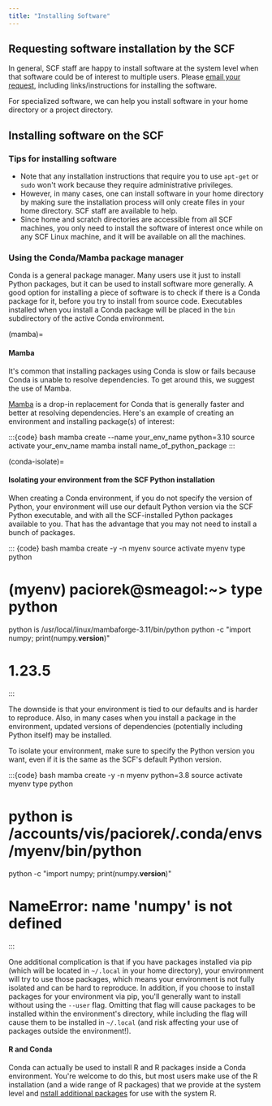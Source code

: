```yaml
---
title: "Installing Software"
---
```

## Requesting software installation by the SCF

In general, SCF staff are happy to install software at the system level
when that software could be of interest to multiple users. Please [email
your request](mailto:consult@stat.berkeley.edu), including
links/instructions for installing the software.

For specialized software, we can help you install software in your home
directory or a project directory.

## Installing software on the SCF

### Tips for installing software

- Note that any installation instructions that require you to use
  `apt-get` or `sudo` won't work because they require administrative
  privileges.
- However, in many cases, one can install software in your home
  directory by making sure the installation process will only create
  files in your home directory. SCF staff are available to help.
- Since home and scratch directories are accessible from all SCF
  machines, you only need to install the software of interest once while
  on any SCF Linux machine, and it will be available on all the
  machines.

### Using the Conda/Mamba package manager

Conda is a general package manager. Many users use it just to install
Python packages, but it can be used to install software more generally.
A good option for installing a piece of software is to check if there is
a Conda package for it, before you try to install from source code.
Executables installed when you install a Conda package will be placed in
the `bin` subdirectory of the active Conda environment.

(mamba)=
#### Mamba

It's common that installing packages using Conda is slow or fails
because Conda is unable to resolve dependencies. To get around this, we
suggest the use of Mamba.

[Mamba](https://mamba.readthedocs.io/en/latest/) is a drop-in
replacement for Conda that is generally faster and better at resolving
dependencies. Here's an example of creating an environment and
installing package(s) of interest:

:::{code} bash
mamba create --name your_env_name python=3.10
source activate your_env_name
mamba install name_of_python_package
:::

(conda-isolate)=
#### Isolating your environment from the SCF Python installation

When creating a Conda environment, if you do not specify the version of
Python, your environment will use our default Python version via the SCF
Python executable, and with all the SCF-installed Python packages
available to you. That has the advantage that you may not need to
install a bunch of packages. 

::: {code} bash
mamba create -y -n myenv
source activate myenv
type python
# (myenv) paciorek@smeagol:~> type python
python is /usr/local/linux/mambaforge-3.11/bin/python
python -c "import numpy; print(numpy.__version__)"
# 1.23.5
:::

The downside is that your environment is tied to our defaults and is
harder to reproduce. Also, in many cases when you install a package in
the environment, updated versions of dependencies (potentially including
Python itself) may be installed.

To isolate your environment, make sure to specify the Python version you
want, even if it is the same as the SCF's default Python version.

:::{code} bash
mamba create -y -n myenv python=3.8
source activate myenv
type python
# python is /accounts/vis/paciorek/.conda/envs/myenv/bin/python
python -c "import numpy; print(numpy.__version__)"
# NameError: name 'numpy' is not defined
:::

One additional complication is that if you have packages installed via
pip (which will be located in `~/.local` in your home directory), your
environment will try to use those packages, which means your environment
is not fully isolated and can be hard to reproduce. In addition, if you
choose to install packages for your environment via pip, you'll
generally want to install without using the `--user` flag. Omitting
that flag will cause packages to be installed within the environment's
directory, while including the flag will cause them to be installed in
`~/.local` (and risk affecting your use of packages outside the
environment!).

#### R and Conda

Conda can actually be used to install R and R packages inside a Conda
environment. You're welcome to do this, but most users make use of the R
installation (and a wide range of R packages) that we provide at the
system level and [nstall additional packages](/software/R) for use
with the system R.

